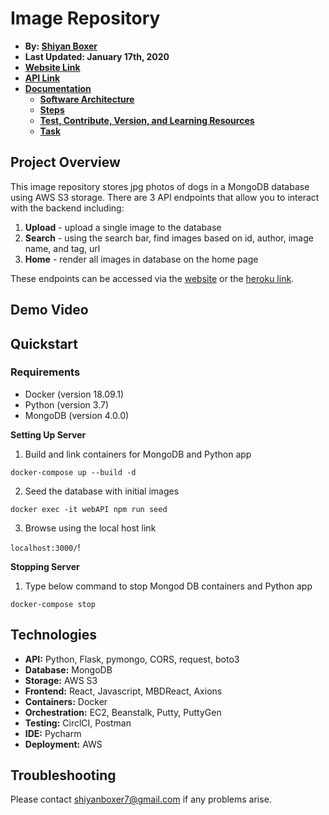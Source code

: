 # Image Repository

- **By: [Shiyan Boxer](http://shiyanboxer.netlify.app/)**
- **Last Updated: January 17th, 2020**
- **[Website Link](https://dog-image-repository.netlify.app/)**
- **[API Link](https://image-repository-by-shiyan.herokuapp.com/)**
- **[Documentation](https://github.com/shiyanboxer/Image-Repository/tree/main/Documentation)**
    - **[Software Architecture](https://github.com/shiyanboxer/Image-Repository/blob/main/Documentation/1_Software_Architecture.md)**
    - **[Steps](https://github.com/shiyanboxer/Image-Repository/blob/main/Documentation/2_Steps.md)**
    - **[Test, Contribute, Version, and Learning Resources](https://github.com/shiyanboxer/Image-Repository/blob/main/Documentation/3_Test_Contribute_Version_%20Learning_Resources.md)**
    - **[Task](https://github.com/shiyanboxer/Image-Repository/blob/main/Documentation/4_Task.md)**

## Project Overview

This image repository stores jpg photos of dogs in a MongoDB database using AWS S3 storage. There are 3 API endpoints
that allow you to interact with the backend including:

1. **Upload** - upload a single image to the database
2. **Search** - using the search bar, find images based on id, author, image name, and tag, url
3. **Home** - render all images in database on the home page

These endpoints can be accessed via the [website](https://dog-image-repository.netlify.app/) or
the [heroku link](https://image-repository-by-shiyan.herokuapp.com/).

## Demo Video

## Quickstart

### Requirements

- Docker (version 18.09.1)
- Python (version 3.7)
- MongoDB (version 4.0.0)

**Setting Up Server**

1. Build and link containers for MongoDB and Python app

`docker-compose up --build -d`

2. Seed the database with initial images

`docker exec -it webAPI npm run seed`

3. Browse using the local host link

`localhost:3000/`!

**Stopping Server**

1. Type below command to stop Mongod DB containers and Python app

`docker-compose stop`

## Technologies

- **API:** Python, Flask, pymongo, CORS, request, boto3
- **Database:** MongoDB
- **Storage:** AWS S3
- **Frontend:** React, Javascript, MBDReact, Axions
- **Containers:** Docker
- **Orchestration:** EC2, Beanstalk, Putty, PuttyGen
- **Testing:** CirclCI, Postman
- **IDE:** Pycharm
- **Deployment:** AWS

## Troubleshooting

Please contact shiyanboxer7@gmail.com if any problems arise. 

